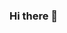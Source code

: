 ### Hi there 👋

<!--
**craigmacdev/craigmacdev** is a ✨ _special_ ✨ repository because its `README.md` (this file) appears on your GitHub profile.

Here are some ideas to get you started:

- 🔭 I’m currently working on AR Magic
- 🌱 I’m currently learning AR.JS
- 👯 I’m looking to collaborate on ...
- 🤔 I’m looking for help with ...
- 💬 Ask me about large-scale Cloud and Data Center migrations
- 📫 How to reach me: ...
- 😄 Pronouns: he/him
- ⚡ Fun fact: ...
-->
